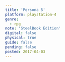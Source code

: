 ```yaml
---
title: 'Persona 5'
platform: playstation-4
genre:
  - rpg
note: 'SteelBook Edition'
digital: false
physical: true
guide: false
pending: false
posted: 2017-04-03
---
```

